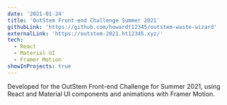 ```yaml
---
date: '2021-01-24'
title: 'OutStem Front-end Challenge Summer 2021'
githubLink: 'https://github.com/howardt12345/outstem-waste-wizard'
externalLink: 'https://outstem-2021.ht12345.xyz/'
tech:
  - React
  - Material UI
  - Framer Motion
showInProjects: true
---
```


Developed for the OutStem Front-end Challenge for Summer 2021, using React and Material UI components and animations with Framer Motion.
